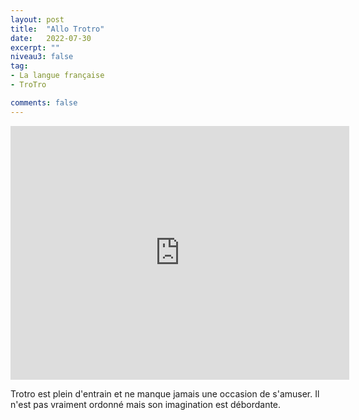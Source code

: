 ```yaml
---
layout: post
title:  "Allo Trotro"
date:   2022-07-30
excerpt: ""
niveau3: false
tag:
- La langue française
- TroTro

comments: false
---
```

<center>
<img style="display: none;" src="/assets/img/thumbnails/trotro-30.jpg" alt="" width="1" height="1">
<iframe width="542px" height="406px" src="https://www.youtube.com/embed/lhWfLiDLLMw?rel=0&controls=1&showinfo=0&modestbranding=1&enablejsapi=1" allowfullscreen frameborder="0" ></iframe></center>

Trotro est plein d'entrain et ne manque jamais une occasion de s'amuser. Il n'est pas vraiment ordonné mais son imagination est débordante. 
